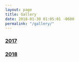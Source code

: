 ```yaml
---
layout: page
title: Gallery
date: 2018-01-30 01:05:01 -0600
permalink: "/gallery/"
---
```


### [2017](/gallery/2017)
### [2018](/)